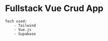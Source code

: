 # Fullstack Vue Crud App
    Tech used:
        - Tailwind
        - Vue.js
        - Supabase
        